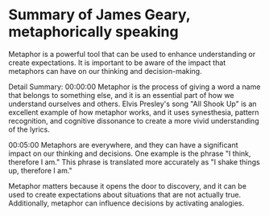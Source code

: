 # Summary of James Geary, metaphorically speaking

Metaphor is a powerful tool that can be used to enhance understanding or create expectations. It is important to be aware of the impact that metaphors can have on our thinking and decision-making.

Detail Summary: 
00:00:00
Metaphor is the process of giving a word a name that belongs to something else, and it is an essential part of how we understand ourselves and others. Elvis Presley's song "All Shook Up" is an excellent example of how metaphor works, and it uses synesthesia, pattern recognition, and cognitive dissonance to create a more vivid understanding of the lyrics.

00:05:00
Metaphors are everywhere, and they can have a significant impact on our thinking and decisions. One example is the phrase "I think, therefore I am." This phrase is translated more accurately as "I shake things up, therefore I am."

Metaphor matters because it opens the door to discovery, and it can be used to create expectations about situations that are not actually true. Additionally, metaphor can influence decisions by activating analogies.

